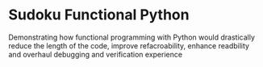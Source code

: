 # Sudoku Functional Python

Demonstrating how functional programming with Python would drastically reduce the length of the code, improve refacroability, enhance readbility and overhaul debugging and verification experience
